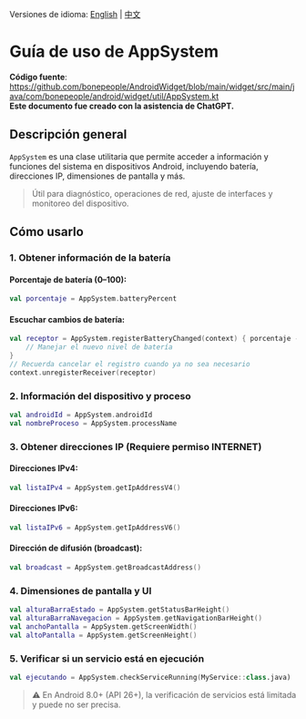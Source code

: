 Versiones de idioma: [English](./README.md) | [中文](./README.zh-CN.md)

# Guía de uso de AppSystem

**Código fuente**: https://github.com/bonepeople/AndroidWidget/blob/main/widget/src/main/java/com/bonepeople/android/widget/util/AppSystem.kt  
**Este documento fue creado con la asistencia de ChatGPT.**

## Descripción general

`AppSystem` es una clase utilitaria que permite acceder a información y funciones del sistema en dispositivos Android, incluyendo batería, direcciones IP, dimensiones de pantalla y más.

> Útil para diagnóstico, operaciones de red, ajuste de interfaces y monitoreo del dispositivo.

## Cómo usarlo

### 1. Obtener información de la batería

#### Porcentaje de batería (0–100):

```kotlin
val porcentaje = AppSystem.batteryPercent
```

#### Escuchar cambios de batería:

```kotlin
val receptor = AppSystem.registerBatteryChanged(context) { porcentaje ->
    // Manejar el nuevo nivel de batería
}
// Recuerda cancelar el registro cuando ya no sea necesario
context.unregisterReceiver(receptor)
```

### 2. Información del dispositivo y proceso

```kotlin
val androidId = AppSystem.androidId
val nombreProceso = AppSystem.processName
```

### 3. Obtener direcciones IP (Requiere permiso INTERNET)

#### Direcciones IPv4:

```kotlin
val listaIPv4 = AppSystem.getIpAddressV4()
```

#### Direcciones IPv6:

```kotlin
val listaIPv6 = AppSystem.getIpAddressV6()
```

#### Dirección de difusión (broadcast):

```kotlin
val broadcast = AppSystem.getBroadcastAddress()
```

### 4. Dimensiones de pantalla y UI

```kotlin
val alturaBarraEstado = AppSystem.getStatusBarHeight()
val alturaBarraNavegacion = AppSystem.getNavigationBarHeight()
val anchoPantalla = AppSystem.getScreenWidth()
val altoPantalla = AppSystem.getScreenHeight()
```

### 5. Verificar si un servicio está en ejecución

```kotlin
val ejecutando = AppSystem.checkServiceRunning(MyService::class.java)
```

> ⚠ En Android 8.0+ (API 26+), la verificación de servicios está limitada y puede no ser precisa.